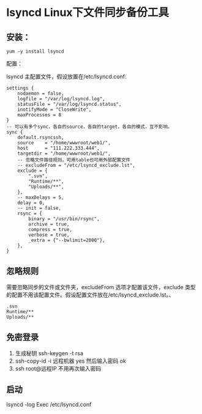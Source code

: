 lsyncd Linux下文件同步备份工具
=======================================================================

安装：
---------------------------------------------------------------------

```
yum -y install lsyncd

```
配置：

lsyncd 主配置文件，假设放置在/etc/lsyncd.conf:

```
settings {
    nodaemon = false,
    logfile = "/var/log/lsyncd.log",
    statusFile = "/var/log/lsyncd.status",
    inotifyMode = "CloseWrite",
    maxProcesses = 8
}
-- 可以有多个sync，各自的source，各自的target，各自的模式，互不影响。
sync {
    default.rsyncssh,
    source    = "/home/wwwroot/web1/",
    host      = "111.222.333.444",
    targetdir = "/home/wwwroot/web1/",
    -- 忽略文件路径规则，可用table也可用外部配置文件
    -- excludeFrom = "/etc/lsyncd_exclude.lst",
    exclude = {
        ".svn",
        "Runtime/**",
        "Uploads/**",
    },
    -- maxDelays = 5,
    delay = 0,
    -- init = false,
    rsync = {
        binary = "/usr/bin/rsync",
        archive = true,
        compress = true,
        verbose = true,
        _extra = {"--bwlimit=2000"},
    },
}
```


忽略规则
---------------------------------------------------------------------

需要忽略同步的文件或文件夹，excludeFrom 选项才配置该文件，exclude 类型的配置不用该配置文件。假设配置文件放在/etc/lsyncd_exclude.lst。、

```
.svn
Runtime/**
Uploads/**

```

免密登录
---------------------------------------------------------------------

1. 生成秘钥 ssh-keygen -t rsa
2. ssh-copy-id -i 远程机器  yes 然后输入密码 ok
3. ssh root@远程IP   不用再次输入密码

启动
---------------------------------------------------------------------


lsyncd -log Exec /etc/lsyncd.conf

